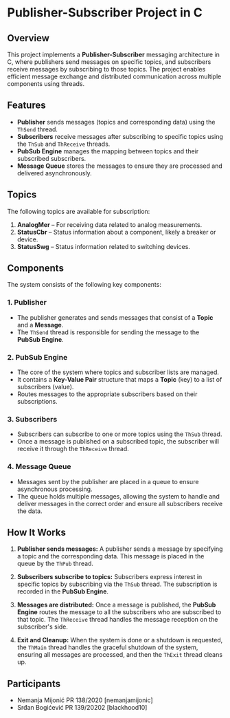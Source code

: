 # Publisher-Subscriber Project in C

## Overview

This project implements a **Publisher-Subscriber** messaging architecture in C, where publishers send messages on specific topics, and subscribers receive messages by subscribing to those topics. The project enables efficient message exchange and distributed communication across multiple components using threads.

## Features

- **Publisher** sends messages (topics and corresponding data) using the `ThSend` thread.
- **Subscribers** receive messages after subscribing to specific topics using the `ThSub` and `ThReceive` threads.
- **PubSub Engine** manages the mapping between topics and their subscribed subscribers.
- **Message Queue** stores the messages to ensure they are processed and delivered asynchronously.

## Topics

The following topics are available for subscription:

1. **AnalogMer** – For receiving data related to analog measurements.
2. **StatusCbr** – Status information about a component, likely a breaker or device.
3. **StatusSwg** – Status information related to switching devices.

## Components

The system consists of the following key components:

### 1. **Publisher**

- The publisher generates and sends messages that consist of a **Topic** and a **Message**.
- The `ThSend` thread is responsible for sending the message to the **PubSub Engine**.

### 2. **PubSub Engine**

- The core of the system where topics and subscriber lists are managed.
- It contains a **Key-Value Pair** structure that maps a **Topic** (key) to a list of subscribers (value).
- Routes messages to the appropriate subscribers based on their subscriptions.

### 3. **Subscribers**

- Subscribers can subscribe to one or more topics using the `ThSub` thread.
- Once a message is published on a subscribed topic, the subscriber will receive it through the `ThReceive` thread.

### 4. **Message Queue**

- Messages sent by the publisher are placed in a queue to ensure asynchronous processing.
- The queue holds multiple messages, allowing the system to handle and deliver messages in the correct order and ensure all subscribers receive the data.

## How It Works

1. **Publisher sends messages:** A publisher sends a message by specifying a topic and the corresponding data. This message is placed in the queue by the `ThPub` thread.
2. **Subscribers subscribe to topics:** Subscribers express interest in specific topics by subscribing via the `ThSub` thread. The subscription is recorded in the **PubSub Engine**.

3. **Messages are distributed:** Once a message is published, the **PubSub Engine** routes the message to all the subscribers who are subscribed to that topic. The `ThReceive` thread handles the message reception on the subscriber's side.

4. **Exit and Cleanup:** When the system is done or a shutdown is requested, the `ThMain` thread handles the graceful shutdown of the system, ensuring all messages are processed, and then the `ThExit` thread cleans up.

## Participants

- Nemanja Mijonić PR 138/2020 [nemanjamijonic]
- Srđan Bogićević PR 139/20202 [blackhood10]
